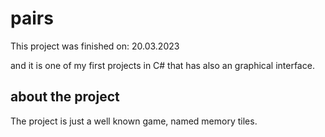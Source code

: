 # pairs

This project was finished on: 20.03.2023

and it is one of my first projects in C# that has also an graphical interface.

## about the project

The project is just a well known game, named memory tiles.
